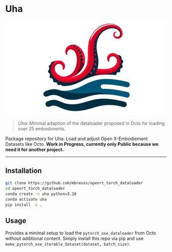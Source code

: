 # Uha
<img src="/img/uha_logo.png" alt="Uha Logo" width="512" height="auto">

> *Uha*: Minimal adaption of the dataloader proposed in Octo for loading over 25 embodiments.

Package repository for Uha: Load and adjust Open X-Embodiement Datasets like Octo.
**Work in Progress, currently only Public because we need it for another project.**

---

## Installation

```bash
git clone https://github.com/mbreuss/openrt_torch_dataloader
cd openrt_torch_dataloader
conda create -n uha python=3.10
conda activate uha
pip install -e .
```

## Usage

Provides a minimal setup to load the `pytorch_oxe_dataloader` from Octo without additional content.
Simply install this repo via pip and use `make_pytorch_oxe_iterable_dataset(dataset, batch_size)`.
